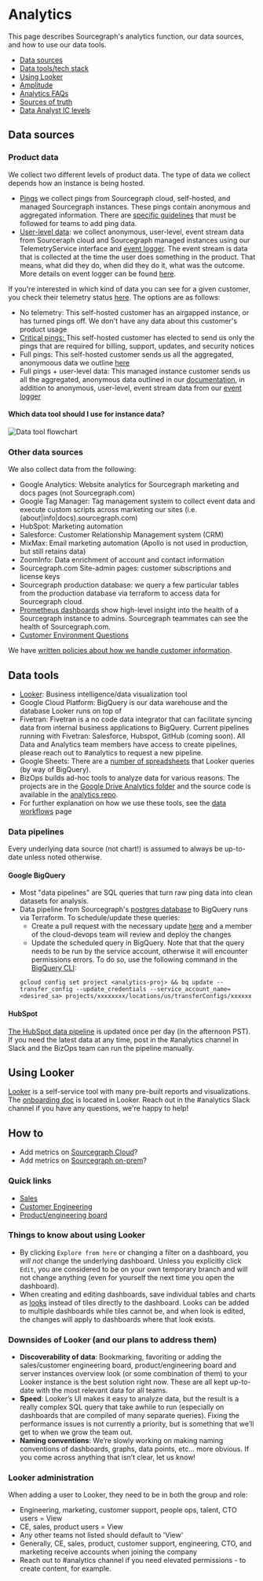# Analytics

This page describes Sourcegraph's analytics function, our data sources, and how to use our data tools.

- [Data sources](#data-sources)
- [Data tools/tech stack](#data-tools)
- [Using Looker](#using-looker)
- [Amplitude](../tools/amplitude.md)
- [Analytics FAQs](faqs.md)
- [Sources of truth](sources-of-truth.md)
- [Data Analyst IC levels](https://docs.google.com/spreadsheets/d/1KXNvR3vB9zeqkeNIqqLD14mgRdRfp0D0t8EQ1gmk_Pk/edit)

## Data sources

### Product data

We collect two different levels of product data. The type of data we collect depends how an instance is being hosted.

- [Pings](https://docs.sourcegraph.com/admin/pings) we collect pings from Sourcegraph cloud, self-hosted, and managed Sourcegraph instances. These pings contain anonymous and aggregated information. There are [specific guidelines](https://docs.sourcegraph.com/dev/background-information/adding_ping_data) that must be followed for teams to add ping data.
- [User-level data](https://docs.google.com/document/d/1vXHoMBnvI_SlOjft4Q1Zhb5ZoScS1IjZ4V1LSKgVxv8/edit#heading=h.5cvokp6lk0w3): we collect anonymous, user-level, event stream data from Sourceraph cloud and Sourcegraph managed instances using our TelemetryService interface and [event logger](https://sourcegraph.com/github.com/sourcegraph/sourcegraph/-/blob/client/web/src/tracking/eventLogger.ts). The event stream is data that is collected at the time the user does something in the product. That means, what did they do, when did they do it, what was the outcome. More details on event logger can be found [here](https://docs.google.com/document/d/1olXkYs1Fh3V0vsGfqd_MkixSo86BNgh9VMY4Ho2sFZI/edit). 

If you're interested in which kind of data you can see for a given customer, you check their telemetry status [here](https://sourcegraph.looker.com/looks/1366). The options are as follows:

- No telemetry: This self-hosted customer has an airgapped instance, or has turned pings off. We don't have any data about this customer's product usage
- [Critical pings: ](https://docs.sourcegraph.com/admin/pings#critical-telemetry)This self-hosted customer has elected to send us only the pings that are required for billing, support, updates, and security notices
- Full pings: This self-hosted customer sends us all the aggregated, anonymoous data we outline [here](https://docs.sourcegraph.com/admin/pings#other-telemetry)
- Full pings + user-level data: This managed instance customer sends us all the aggregated, anonymous data outlined in our [documentation](https://docs.sourcegraph.com/admin/pings#other-telemetry), in addition to anonymous, user-level, event stream data from our [event logger](https://sourcegraph.com/github.com/sourcegraph/sourcegraph/-/blob/client/web/src/tracking/eventLogger.ts)

#### Which data tool should I use for instance data?

![Data tool flowchart](https://storage.googleapis.com/sourcegraph-assets/handbook/BizOps/data_workflow.png)

### Other data sources

We also collect data from the following:

- Google Analytics: Website analytics for Sourcegraph marketing and docs pages (not Sourcegraph.com)
- Google Tag Manager: Tag management system to collect event data and execute custom scripts across marketing our sites (i.e. (about|info|docs).sourcegraph.com)
- HubSpot: Marketing automation
- Salesforce: Customer Relationship Management system (CRM)
- MixMax: Email marketing automation (Apollo is not used in production, but still retains data)
- ZoomInfo: Data enrichment of account and contact information
- Sourcegraph.com Site-admin pages: customer subscriptions and license keys
- Sourcegraph production database: we query a few particular tables from the production database via terraform to access data for Sourcegraph cloud.
- [Prometheus dashboards](https://sourcegraph.com/-/debug/grafana/?orgId=1) show high-level insight into the health of a Sourcegraph instance to admins. Sourcegraph teammates can see the health of Sourcegraph.com.
- [Customer Environment Questions](../process/customer_environment_questions.md)

We have [written policies about how we handle customer information](../process/customer_data_policy.md).

## Data tools

- [Looker](https://sourcegraph.looker.com/projects/sourcegraph_events/files/1_home.md): Business intelligence/data visualization tool
- Google Cloud Platform: BigQuery is our data warehouse and the database Looker runs on top of
- Fivetran: Fivetran is a no code data integrator that can facilitate syncing data from internal business applications to BigQuery. Current pipelines running with Fivetran: Salesforce, Hubspot, GitHub (coming soon). All Data and Analytics team members have access to create pipelines, please reach out to #analytics to request a new pipeline.
- Google Sheets: There are a [number of spreadsheets](https://drive.google.com/drive/folders/1LIfVyhjhh_mpc0SNOFvpNfN2h4CmGQmI) that Looker queries (by way of BigQuery).
- BizOps builds ad-hoc tools to analyze data for various reasons. The projects are in the [Google Drive Analytics folder](https://drive.google.com/drive/folders/1mtrHKsB2Kv0IGQ829zbcRGDSYHQpzkfd) and the source code is available in the [analytics repo](https://github.com/sourcegraph/analytics).
- For further explanation on how we use these tools, see the [data workflows](../process/data_workflows.md) page

### Data pipelines

Every underlying data source (not chart!) is assumed to always be up-to-date unless noted otherwise.

#### Google BigQuery

- Most "data pipelines" are SQL queries that turn raw ping data into clean datasets for analysis.
- Data pipeline from Sourcegraph's [postgres database](https://github.com/sourcegraph/sourcegraph/blob/main/internal/database/schema.md) to BigQuery runs via Terraform. To schedule/update these queries:
  - Create a pull request with the necessary update [here](https://github.com/sourcegraph/infrastructure/blob/main/telligent/terraform.tfvars) and a member of the cloud-devops team will review and deploy the changes
  - Update the scheduled query in BigQuery. Note that that the query needs to be run by the service account, otherwise it will encounter permissions errors. To do so, use the following command in the [BigQuery CLI](https://cloud.google.com/bigquery/docs/bq-command-line-tool):
  ```
  gcloud config set project <analytics-proj> && bq update --transfer_config --update_credentials --service_account_name=<desired_sa> projects/xxxxxxxx/locations/us/transferConfigs/xxxxxx
  ```

#### HubSpot

[The HubSpot data pipeline](https://github.com/sourcegraph/analytics/tree/master/HubSpot%20ETL) is updated once per day (in the afternoon PST). If you need the latest data at any time, post in the #analytics channel in Slack and the BizOps team can run the pipeline manually.

## Using Looker

[Looker](https://sourcegraph.looker.com/) is a self-service tool with many pre-built reports and visualizations. The [onboarding doc](https://sourcegraph.looker.com/projects/sourcegraph_events/documents/1_home.md) is located in Looker. Reach out in the #analytics Slack channel if you have any questions, we're happy to help!

## How to

- Add metrics on [Sourcegraph Cloud](../tools/amplitude.md#adding-events-to-amplitude)?
- Add metrics on [Sourcegraph on-prem](https://docs.sourcegraph.com/dev/background-information/adding_ping_data)?

### Quick links

- [Sales](https://sourcegraph.looker.com/browse/boards/2)
- [Customer Engineering](https://sourcegraph.looker.com/browse/boards/8)
- [Product/engineering board](https://sourcegraph.looker.com/browse/boards/5)

### Things to know about using Looker

- By clicking `Explore from here` or changing a filter on a dashboard, you _will not_ change the underlying dashboard. Unless you explicitly click `Edit`, you are considered to be on your own temporary branch and will not change anything (even for yourself the next time you open the dashboard).
- When creating and editing dashboards, save individual tables and charts as [looks](https://docs.looker.com/exploring-data/saving-and-editing-looks) instead of tiles directly to the dashboard. Looks can be added to multiple dashboards while tiles cannot be, and when look is edited, the changes will apply to dashboards where that look exists.

### Downsides of Looker (and our plans to address them)

- **Discoverability of data**: Bookmarking, favoriting or adding the sales/customer engineering board, product/engineering board and server instances overview look (or some combination of them) to your Looker instance is the best solution right now. These are all kept up-to-date with the most relevant data for all teams.
- **Speed**: Looker’s UI makes it easy to analyze data, but the result is a really complex SQL query that take awhile to run (especially on dashboards that are compiled of many separate queries). Fixing the performance issues is not currently a priority, but is something that we’ll get to when we grow the team out.
- **Naming conventions**: We’re slowly working on making naming conventions of dashboards, graphs, data points, etc... more obvious. If you come across anything that isn’t clear, let us know!

### Looker administration

When adding a user to Looker, they need to be in both the group and role:

- Engineering, marketing, customer support, people ops, talent, CTO users = View
- CE, sales, product users = View
- Any other teams not listed should default to 'View'
- Generally, CE, sales, product, customer support, engineering, CTO, and marketing receive accounts when joining the company
- Reach out to #analytics channel if you need elevated permissions - to create content, for example.
